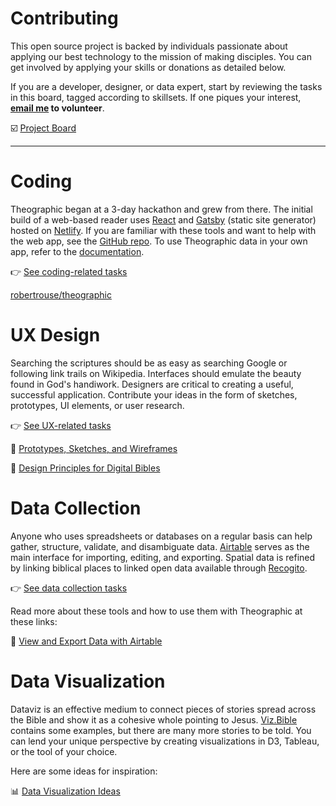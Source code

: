 # Contributing

This open source project is backed by individuals passionate about applying our best technology to the mission of making disciples. You can get involved by applying your skills or donations as detailed below.

If you are a developer, designer, or data expert, start by reviewing the tasks in this board, tagged according to skillsets. If one piques your interest, **[email me](mailto:robert@viz.bible) to volunteer**.

☑️ [Project Board](https://theographic.notion.site/fc0636f35634467d9fa8272330d89a0c?v=251875edaf424f659b86b56824be1629&pvs=25)

---

# Coding

Theographic began at a 3-day hackathon and grew from there. The initial build of a web-based reader uses [React](https://reactjs.org/) and [Gatsby](https://www.gatsbyjs.org/) (static site generator) hosted on [Netlify](https://www.netlify.com/). If you are familiar with these tools and want to help with the web app, see the [GitHub repo](https://github.com/robertrouse/theographic). To use Theographic data in your own app, refer to the [documentation](documentation.md).

👉 [See coding-related tasks](https://theographic.notion.site/fc0636f35634467d9fa8272330d89a0c?v=db3b90ff3f9d4cd2bbcca9144610dc3f)

[robertrouse/theographic](https://github.com/robertrouse/theographic)

# UX Design

Searching the scriptures should be as easy as searching Google or following link trails on Wikipedia. Interfaces should emulate the beauty found in God's handiwork. Designers are critical to creating a useful, successful application. Contribute your ideas in the form of sketches, prototypes, UI elements, or user research.

👉 [See UX-related tasks](https://theographic.notion.site/fc0636f35634467d9fa8272330d89a0c?v=c7594a54b802463db0b8cfffc38cd38d)

📕 [Prototypes, Sketches, and Wireframes](https://theographic.notion.site/83b63100a06b477cacb006e2722492e7?v=4b15428337334f8dbbe00d3cea55e4be&pvs=25)

📄 [Design Principles for Digital Bibles](https://theographic.notion.site/Design-Principles-for-Digital-Bibles-8a3e818183824f119364e5aea21c4a6f?pvs=25)

# Data Collection

Anyone who uses spreadsheets or databases on a regular basis can help gather, structure, validate, and disambiguate data. [Airtable](https://airtable.com/) serves as the main interface for importing, editing, and exporting. Spatial data is refined by linking biblical places to linked open data available through [Recogito](https://recogito.pelagios.org/).

👉 [See data collection tasks](https://theographic.notion.site/fc0636f35634467d9fa8272330d89a0c?v=77265222f752462d8840451438407cf5)

Read more about these tools and how to use them with Theographic at these links:

📄 [View and Export Data with Airtable](documentation/view-and-export-data-with-airtable.md)

# Data Visualization

Dataviz is an effective medium to connect pieces of stories spread across the Bible and show it as a cohesive whole pointing to Jesus. [Viz.Bible](http://viz.Bible) contains some examples, but there are many more stories to be told. You can lend your unique perspective by creating visualizations in D3, Tableau, or the tool of your choice. 

Here are some ideas for inspiration:

📊 [Data Visualization Ideas](https://theographic.notion.site/549873a655bd41c283394a066259c67e?v=ee4ec7a9685c4848a728036e63ca0b66&pvs=25)